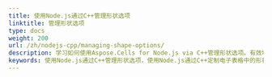 ```yaml
---
title: 使用Node.js通过C++管理形状选项
linktitle: 管理形状选项
type: docs
weight: 200
url: /zh/nodejs-cpp/managing-shape-options/
description: 学习如何使用Aspose.Cells for Node.js via C++管理形状选项。有效地定制电子表格中的形状。
keywords: 使用Node.js通过C++管理形状选项，使用Node.js通过C++定制电子表格中的形状
---
```



